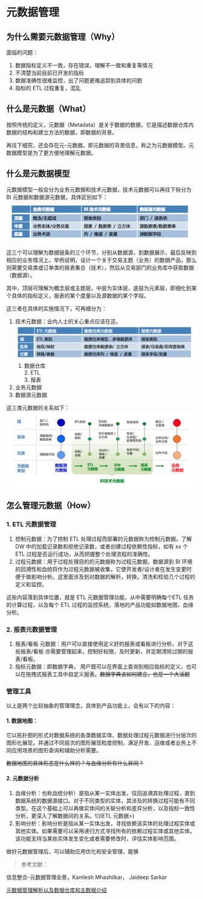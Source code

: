 # 元数据管理

## 为什么需要元数据管理（Why）

面临的问题：  
1. 数据指标定义不一致，存在错误，理解不一致和重复等情况  
2. 不清楚当前目前已开发的指标  
3. 数据准确性很难监控，出了问题更难追踪到具体的问题  
3. 指标的 ETL 过程重复，混乱

## 什么是元数据（What）

按照传统的定义，元数据（Metadata）是关于数据的数据，它是描述数据仓库内数据的结构和建立方法的数据，即数据的背景。

再往下细究，还会存在元-元数据，即元数据的背景信息，称之为元数据模型。元数据模型是为了更方便地理解元数据。

## 什么是元数据模型

元数据模型一般会分为业务元数据和技术元数据，技术元数据可以再往下拆分为 BI 元数据和数据源元数据，具体区别如下：  
![BI 元数据分类](attach-0.png)

这三个可以理解为数据链条的三个环节，分别从数据源，到数据展示，最后反映到相应的业务情况上。举例说明，设计一个关于交易主题（业务）的数据产品，那么则需要交易类或订单类的报表集合（技术），然后从交易部门的业务库中获取数据（数据源）。

其中，顶层可理解为概念层或主题层，中层为实体层，底层为元素层，即细化到某个具体的指标定义，报表的某个度量以及源数据的某个字段。

这三者在具体的实施情况下，可再细分为：  
1. 技术元数据：业内人士的关心重点应该在这。![](技术元数据分类)  
    1. 数据仓库  
       2. ETL  
       3. 报表  
2. 业务元数据  
3. 数据源元数据

这三类元数据的关系如下：  
![](各类元数据之间的关系)

## 怎么管理元数据（How）

### 1. ETL 元数据管理

1. 控制元数据：为了控制 ETL 处理过程而部署的元数据称为控制元数据。了解 DW 中的加载记录数和拒绝记录数，或者创建过程依赖性指标，如有 xx 个ETL 过程是否运行成功，从而把握整个处理流程的准确性。
2. 过程元数据：用于过程处理目的的元数据称为过程元数据。数据源到 BI 环境的回溯性和血统将作为过程元数据被收集，它使开发者/设计者在发生变更时便于做影响分析。这里面涉及到对数据的解析，转换，清洗和校验几个过程的定义和监控。

这些内容落到具体位置，就是 ETL 元数据管理功能，从中需要明确每个ETL 任务的计算过程，以及每个 ETL 过程的监控系统，落地的产品功能如数据地图，血缘分析。

### 2. 报表元数据管理

1. 报表/看板 元数据：用户可以直接使用定义好的报表或看板进行分析。对于这些报表/看板 亦需要管理起来，控制好权限，及时更新，并定期清除过期的报表/看板。
2. 指标元数据：即数据字典， 用户既可以在界面上查询到相应指标的定义，也可以在拖拽式报表工具中自定义报表。~~数据字典该如何建立，也是一个大话题~~

### 管理工具

以上是两个比较抽象的管理理念，具体到产品功能上，会有以下的内容：

#### 1. 数据地图：

它以拓扑图的形式对数据系统的各类数据实体、数据处理过程元数据进行分层次的图形化展现，并通过不同层次的图形展现粒度控制，满足开发、运维或者业务上不同应用场景的图形查询和辅助分析需要。

~~数据地图的具体形态是什么样的？与血缘分析有什么异同？~~

#### 2. 元数据分析

1. 血缘分析：也称血统分析）是指从某一实体出发，往回追溯其处理过程，直到数据系统的数据源接口。对于不同类型的实体，其涉及的转换过程可能有不同类型。在这个基础上可以再做实体间的关联分析和差异分析，以及指标一致性分析，更深入了解数据间的关系。![](ETL 元数据>)
2. 影响分析：影响分析是指从某一实体出发，寻找依赖该实体的处理过程实体或其他实体。如果需要可以采用递归方式寻找所有的依赖过程实体或其他实体。该功能支持当某些实体发生变化或者需要修改时，评估实体影响范围。

做好元数据管理后，可以辅助应用优化和安全管理，能够

> 参考文献：

信息整合-元数据管理全景，Kamlesh Mhashilkar， Jaideep Sarkar

[元数据管理解析以及数据仓库和主数据介绍](http://www.10tiao.com/html/615/201605/2656595506/1.html)

